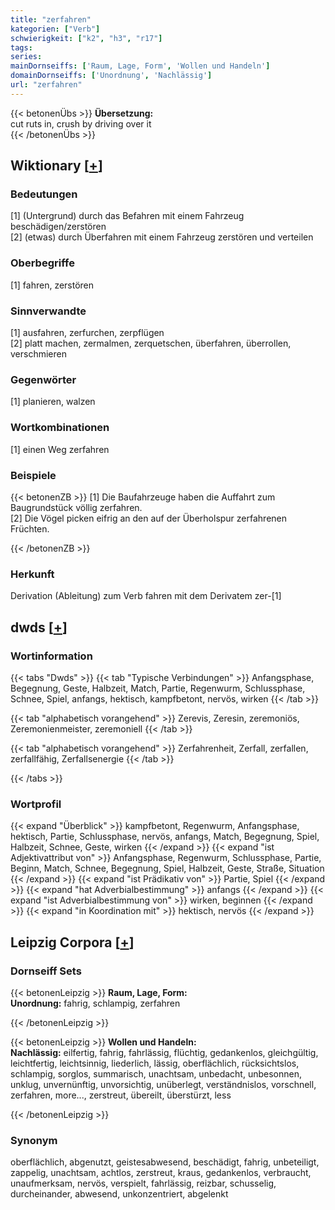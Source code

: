 ```yaml
---
title: "zerfahren"
kategorien: ["Verb"]
schwierigkeit: ["k2", "h3", "r17"]
tags:
series:
mainDornseiffs: ['Raum, Lage, Form', 'Wollen und Handeln']
domainDornseiffs: ['Unordnung', 'Nachlässig']
url: "zerfahren"
---
```


{{< betonenÜbs >}}
**Übersetzung:**  
cut ruts in, crush  by driving over it  
{{< /betonenÜbs >}}

## Wiktionary [[+](https://de.wiktionary.org/wiki/zerfahren)]

### Bedeutungen
[1] (Untergrund) durch das Befahren mit einem Fahrzeug beschädigen/zerstören  
[2] (etwas) durch Überfahren mit einem Fahrzeug zerstören und verteilen  

### Oberbegriffe
[1] fahren, zerstören  

### Sinnverwandte
[1] ausfahren, zerfurchen, zerpflügen  
[2] platt machen, zermalmen, zerquetschen, überfahren, überrollen, verschmieren  

### Gegenwörter
[1] planieren, walzen  

### Wortkombinationen
[1] einen Weg zerfahren  

### Beispiele
{{< betonenZB >}}
[1] Die Baufahrzeuge haben die Auffahrt zum Baugrundstück völlig zerfahren.  
[2] Die Vögel picken eifrig an den auf der Überholspur zerfahrenen Früchten.  

{{< /betonenZB >}}
### Herkunft
Derivation (Ableitung) zum Verb fahren mit dem Derivatem zer-[1]  



## dwds [[+](https://www.dwds.de/wb/zerfahren)]

### Wortinformation
{{< tabs "Dwds" >}}
{{< tab "Typische Verbindungen" >}}
Anfangsphase, Begegnung, Geste, Halbzeit, Match, Partie, Regenwurm, Schlussphase, Schnee, Spiel, anfangs, hektisch, kampfbetont, nervös, wirken
{{< /tab >}}

{{< tab "alphabetisch vorangehend" >}}
Zerevis, Zeresin, zeremoniös, Zeremonienmeister, zeremoniell
{{< /tab >}}

{{< tab "alphabetisch vorangehend" >}}
Zerfahrenheit, Zerfall, zerfallen, zerfallfähig, Zerfallsenergie
{{< /tab >}}

{{< /tabs >}}

### Wortprofil
{{< expand "Überblick" >}} kampfbetont, Regenwurm, Anfangsphase, hektisch, Partie, Schlussphase, nervös, anfangs, Match, Begegnung, Spiel, Halbzeit, Schnee, Geste, wirken {{< /expand >}}
{{< expand "ist Adjektivattribut von" >}} Anfangsphase, Regenwurm, Schlussphase, Partie, Beginn, Match, Schnee, Begegnung, Spiel, Halbzeit, Geste, Straße, Situation {{< /expand >}}
{{< expand "ist Prädikativ von" >}} Partie, Spiel {{< /expand >}}
{{< expand "hat Adverbialbestimmung" >}} anfangs {{< /expand >}}
{{< expand "ist Adverbialbestimmung von" >}} wirken, beginnen {{< /expand >}}
{{< expand "in Koordination mit" >}} hektisch, nervös {{< /expand >}}

## Leipzig Corpora [[+](https://corpora.uni-leipzig.de/en/res?word=zerfahren&corpusId=deu_newscrawl-public_2018)]

### Dornseiff Sets
{{< betonenLeipzig >}}
**Raum, Lage, Form:**  
**Unordnung:** fahrig, schlampig, zerfahren  

{{< /betonenLeipzig >}}


{{< betonenLeipzig >}}
**Wollen und Handeln:**  
**Nachlässig:** eilfertig, fahrig, fahrlässig, flüchtig, gedankenlos, gleichgültig, leichtfertig, leichtsinnig, liederlich, lässig, oberflächlich, rücksichtslos, schlampig, sorglos, summarisch, unachtsam, unbedacht, unbesonnen, unklug, unvernünftig, unvorsichtig, unüberlegt, verständnislos, vorschnell, zerfahren, more..., zerstreut, übereilt, überstürzt, less  

{{< /betonenLeipzig >}}

### Synonym
oberflächlich, abgenutzt, geistesabwesend, beschädigt, fahrig, unbeteiligt, zappelig, unachtsam, achtlos, zerstreut, kraus, gedankenlos, verbraucht, unaufmerksam, nervös, verspielt, fahrlässig, reizbar, schusselig, durcheinander, abwesend, unkonzentriert, abgelenkt

